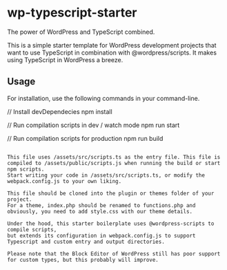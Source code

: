 # wp-typescript-starter
The power of WordPress and TypeScript combined.

This is a simple starter template for WordPress development projects that want to use TypeScript in combination with @wordpress/scripts. 
It makes using TypeScript in WordPress a breeze.

## Usage

For installation, use the following commands in your command-line.

// Install devDependecies
npm install

// Run compilation scripts in dev / watch mode
npm run start 

// Run compilation scripts for production
npm run build
```

This file uses /assets/src/scripts.ts as the entry file. This file is compiled to /assets/public/scripts.js when running the build or start npm scripts. 
Start writing your code in /assets/src/scripts.ts, or modify the webpack.config.js to your own liking.

This file should be cloned into the plugin or themes folder of your project. 
For a theme, index.php should be renamed to functions.php and obviously, you need to add style.css with our theme details.

Under the hood, this starter boilerplate uses @wordpress-scripts to compile scripts, 
but extends its configuration in webpack.config.js to support Typescript and custom entry and output directories.

Please note that the Block Editor of WordPress still has poor support for custom types, but this probably will improve.
